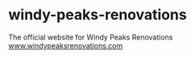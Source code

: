 # windy-peaks-renovations
The official website for Windy Peaks Renovations <br/>
<a href="https://edwinchacko75.github.io/windy-peaks-renovations/" target="_blank">www.windypeaksrenovations.com</a>
